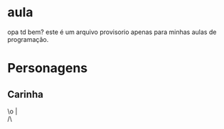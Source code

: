 # aula

opa td bem?
este é um arquivo provisorio apenas para minhas aulas de programação.

# Personagens

## Carinha
\o
 |\
/\